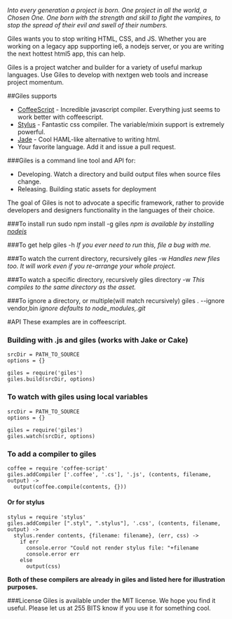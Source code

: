_Into every generation a project is born.  One project in all the world, a Chosen One.  One born with the strength and skill
to fight the vampires, to stop the spread of their evil and swell of their numbers._

Giles wants you to stop writing HTML, CSS, and JS.  Whether you are working on
a legacy app supporting ie6, a nodejs server, or you are writing the next hottest html5 app, this can help.

Giles is a project watcher and builder for a variety of useful markup languages.  Use Giles to develop with 
nextgen web tools and increase project momentum.

##Giles supports
  * [CoffeeScript](http://coffeescript.org/) - Incredible javascript compiler.  Everything just seems to work better with coffeescript. 
  * [Stylus](https://github.com/LearnBoost/stylus) - Fantastic css compiler.  The variable/mixin support is extremely powerful.
  * [Jade](http://jade-lang.com/) - Cool HAML-like alternative to writing html.
  * Your favorite language.  Add it and issue a pull request.

###Giles is a command line tool and API for:
* Developing.  Watch a directory and build output files when source files change.
* Releasing.  Building static assets for deployment 

The goal of Giles is not to advocate a specific framework, rather to provide developers and designers
functionality in the languages of their choice.

###To install run 
    sudo npm install -g giles
_npm is available by installing [nodejs](http://nodejs.org)_

###To get help 
    giles -h
_If you ever need to run this, file a bug with me._

###To watch the current directory, recursively 
    giles -w
_Handles new files too.  It will work even if you re-arrange your whole project._

###To watch a specific directory, recursively 
    giles directory -w
_This compiles to the same directory as the asset._
<!--
###To build all assets recursively, outputting to a specific directory 
    giles . -o build
_It will mimic your source directory tree structure, if you like trees._
-->
###To ignore a directory, or multiple(will match recursively) 
    giles . --ignore vendor,bin
_ignore defaults to node_modules,.git_


#API
These examples are in coffeescript.

### Building with .js and giles (works with Jake or Cake)
    srcDir = PATH_TO_SOURCE
    options = {}
    
    giles = require('giles')
    giles.build(srcDir, options)

### To watch with giles using local variables
    srcDir = PATH_TO_SOURCE
    options = {}

    giles = require('giles')
    giles.watch(srcDir, options)

### To add a compiler to giles
    coffee = require 'coffee-script'
    giles.addCompiler ['.coffee', '.cs'], '.js', (contents, filename, output) ->
      output(coffee.compile(contents, {}))


#### Or for stylus
    stylus = require 'stylus'
    giles.addCompiler [".styl", ".stylus"], '.css', (contents, filename, output) ->
      stylus.render contents, {filename: filename}, (err, css) ->
        if err
          console.error "Could not render stylus file: "+filename
          console.error err
        else
          output(css)


**Both of these compilers are already in giles and listed here for illustration purposes.**

###License
  Giles is available under the MIT license.  We hope you find it useful.  Please let us at 255 BITS know if you use it 
  for something cool.
